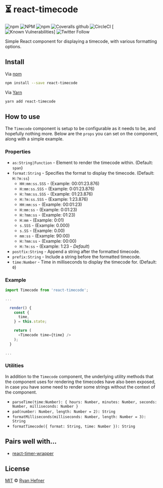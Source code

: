 # ⏳ react-timecode

![npm](https://img.shields.io/npm/v/react-timecode?style=flat-square)
![NPM](https://img.shields.io/npm/l/react-timecode?style=flat-square)
![npm](https://img.shields.io/npm/dt/react-timecode?style=flat-square)
![Coveralls github](https://img.shields.io/coveralls/github/ryanhefner/react-timecode?style=flat-square)
![CircleCI](https://img.shields.io/circleci/build/github/ryanhefner/react-timecode?style=flat-square)
[![Known Vulnerabilities](https://snyk.io/test/github/ryanhefner/react-timecode/badge.svg)]
![Twitter Follow](https://img.shields.io/twitter/follow/ryanhefner)


Simple React component for displaying a timecode, with various formatting options.

## Install

Via [npm](https://npmjs.com/package/react-timecode)

```sh
npm install --save react-timecode
```

Via [Yarn](https://yarn.fyi/react-timecode)

```sh
yarn add react-timecode
```

## How to use

The `Timecode` component is setup to be configurable as it needs to be, and hopefully
nothing more. Below are the `props` you can set on the component, along with a
simple example.

### Properties

* `as:String|Function` - Element to render the timecode within. (Default: `span`)
* `format:String` - Specifies the format to display the timecode. (Default: `H:?m:ss`)
  * `HH:mm:ss.SSS` - (Example: 00:01:23.876)
  * `H:mm:ss.SSS` - (Example: 0:01:23.876)
  * `H:?mm:ss.SSS` - (Example: 01:23.876)
  * `H:?m:ss.SSS` - (Example: 1:23.876)
  * `HH:mm:ss` - (Example: 00:01:23)
  * `H:mm:ss` - (Example: 0:01:23)
  * `H:?mm:ss` - (Example: 01:23)
  * `H:mm` - (Example: 0:01)
  * `s.SSS` - (Example: 0.000)
  * `s.SS` - (Example: 0.00)
  * `mm:ss` - (Example: 90:00)
  * `H:?mm:ss` - (Example: 00:00)
  * `H:?m:ss` - (Example: 1:23 - _Default_)
* `postfix:String` - Append a string after the formatted timecode.
* `prefix:String` - Include a string before the formatted timecode.
* `time:Number` - Time in milliseconds to display the timecode for. (Default: `0`)

### Example

```js
import Timecode from 'react-timecode';

...

  render() {
    const {
      time,
    } = this.state;

    return (
      <Timecode time={time} />
    );
  }

...

```

### Utilities

In addition to the `Timecode` component, the underlying utility methods that the
component uses for rendering the timecodes have also been exposed, in case you
have some need to render some strings without the context of the component.

* `parseTime(time:Number): { hours: Number, minutes: Number, seconds: Number, milliseconds: Number }`
* `pad(number: Number, length: Number = 2): String`
* `formatMilliseconds(milliseconds: Number, length: Number = 3): String`
* `formatTimecode({ format: String, time: Number }): String`

## Pairs well with...

* [react-timer-wrapper](https://github.com/ryanhefner/react-timer-wrapper)

## License

[MIT](LICENSE) © [Ryan Hefner](https://www.ryanhefner.com)
